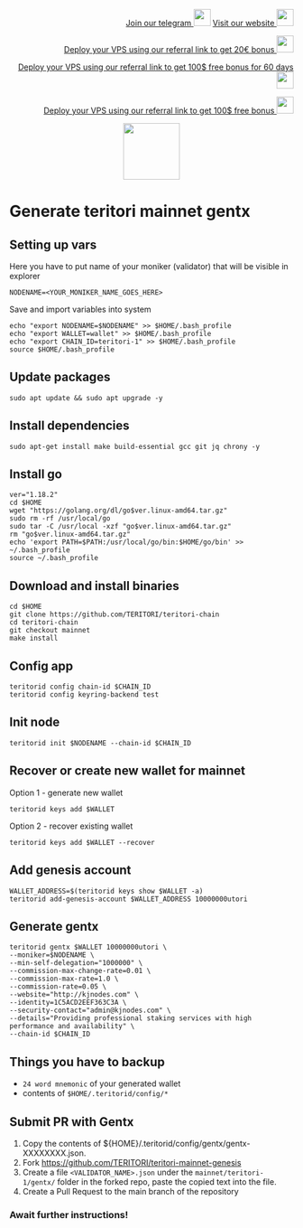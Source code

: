 <p style="font-size:14px" align="right">
<a href="https://t.me/kjnotes" target="_blank">Join our telegram <img src="https://user-images.githubusercontent.com/50621007/168689534-796f181e-3e4c-43a5-8183-9888fc92cfa7.png" width="30"/></a>
<a href="https://kjnodes.com/" target="_blank">Visit our website <img src="https://user-images.githubusercontent.com/50621007/168689709-7e537ca6-b6b8-4adc-9bd0-186ea4ea4aed.png" width="30"/></a>
</p>

<p style="font-size:14px" align="right">
<a href="https://hetzner.cloud/?ref=y8pQKS2nNy7i" target="_blank">Deploy your VPS using our referral link to get 20€ bonus <img src="https://user-images.githubusercontent.com/50621007/174612278-11716b2a-d662-487e-8085-3686278dd869.png" width="30"/></a>
</p>
<p style="font-size:14px" align="right">
<a href="https://m.do.co/c/17b61545ca3a" target="_blank">Deploy your VPS using our referral link to get 100$ free bonus for 60 days <img src="https://user-images.githubusercontent.com/50621007/183284313-adf81164-6db4-4284-9ea0-bcb841936350.png" width="30"/></a>
</p>
<p style="font-size:14px" align="right">
<a href="https://www.vultr.com/?ref=7418642" target="_blank">Deploy your VPS using our referral link to get 100$ free bonus <img src="https://user-images.githubusercontent.com/50621007/183284971-86057dc2-2009-4d40-a1d4-f0901637033a.png" width="30"/></a>
</p>

<p align="center">
  <img height="100" height="auto" src="https://user-images.githubusercontent.com/50621007/179568169-a81fb8a8-12d2-4865-aa91-3dba7649d54e.png">
</p>

# Generate teritori mainnet gentx

## Setting up vars
Here you have to put name of your moniker (validator) that will be visible in explorer
```
NODENAME=<YOUR_MONIKER_NAME_GOES_HERE>
```

Save and import variables into system
```
echo "export NODENAME=$NODENAME" >> $HOME/.bash_profile
echo "export WALLET=wallet" >> $HOME/.bash_profile
echo "export CHAIN_ID=teritori-1" >> $HOME/.bash_profile
source $HOME/.bash_profile
```

## Update packages
```
sudo apt update && sudo apt upgrade -y
```

## Install dependencies
```
sudo apt-get install make build-essential gcc git jq chrony -y
```

## Install go
```
ver="1.18.2"
cd $HOME
wget "https://golang.org/dl/go$ver.linux-amd64.tar.gz"
sudo rm -rf /usr/local/go
sudo tar -C /usr/local -xzf "go$ver.linux-amd64.tar.gz"
rm "go$ver.linux-amd64.tar.gz"
echo 'export PATH=$PATH:/usr/local/go/bin:$HOME/go/bin' >> ~/.bash_profile
source ~/.bash_profile
```

## Download and install binaries
```
cd $HOME
git clone https://github.com/TERITORI/teritori-chain
cd teritori-chain
git checkout mainnet
make install
```

## Config app
```
teritorid config chain-id $CHAIN_ID
teritorid config keyring-backend test
```

## Init node
```
teritorid init $NODENAME --chain-id $CHAIN_ID
```

## Recover or create new wallet for mainnet
Option 1 - generate new wallet
```
teritorid keys add $WALLET
```

Option 2 - recover existing wallet
```
teritorid keys add $WALLET --recover
```

## Add genesis account
```
WALLET_ADDRESS=$(teritorid keys show $WALLET -a)
teritorid add-genesis-account $WALLET_ADDRESS 10000000utori
```

## Generate gentx
```
teritorid gentx $WALLET 10000000utori \
--moniker=$NODENAME \
--min-self-delegation="1000000" \
--commission-max-change-rate=0.01 \
--commission-max-rate=1.0 \
--commission-rate=0.05 \
--website="http://kjnodes.com" \
--identity=1C5ACD2EEF363C3A \
--security-contact="admin@kjnodes.com" \
--details="Providing professional staking services with high performance and availability" \
--chain-id $CHAIN_ID
```

## Things you have to backup
- `24 word mnemonic` of your generated wallet
- contents of `$HOME/.teritorid/config/*`

## Submit PR with Gentx
1. Copy the contents of ${HOME}/.teritorid/config/gentx/gentx-XXXXXXXX.json.
2. Fork https://github.com/TERITORI/teritori-mainnet-genesis
3. Create a file `<VALIDATOR_NAME>.json` under the `mainnet/teritori-1/gentx/` folder in the forked repo, paste the copied text into the file.
4. Create a Pull Request to the main branch of the repository

### Await further instructions!
